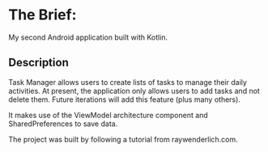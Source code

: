 # The Brief:

My second Android application built with Kotlin. 

## Description

Task Manager allows users to create lists of tasks to manage their daily activities. At present, the application only allows users to add tasks and not delete them. Future iterations will add this feature (plus many others).

It makes use of the ViewModel architecture component and SharedPreferences to save data.

The project was built by following a tutorial from raywenderlich.com.
